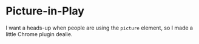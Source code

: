 Picture-in-Play
===============

I want a heads-up when people are using the `picture` element, so I made a little Chrome plugin dealie.
